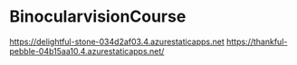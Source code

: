 # BinocularvisionCourse
https://delightful-stone-034d2af03.4.azurestaticapps.net
https://thankful-pebble-04b15aa10.4.azurestaticapps.net/ 
